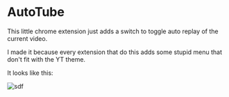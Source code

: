 # AutoTube

This little chrome extension just adds a switch to toggle auto replay of the current video.

I made it because every extension that do this adds some stupid menu that don't fit with the YT theme.

It looks like this: 


![sdf](http://i.imgur.com/L114mBe.png "It looks like this")
